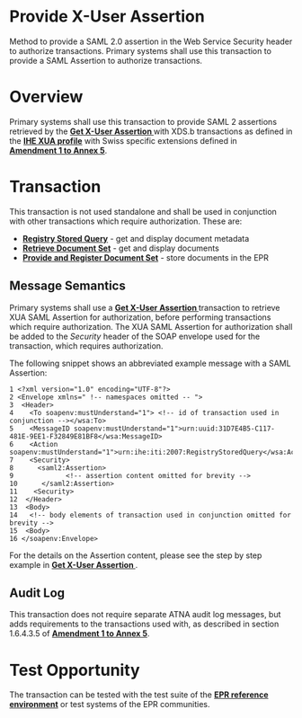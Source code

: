 # Provide X-User Assertion
Method to provide a SAML 2.0 assertion in the Web Service Security header to authorize transactions. Primary systems shall use this transaction to provide a SAML Assertion to authorize transactions.

# Overview
Primary systems shall use this transaction to provide SAML 2 assertions retrieved by the
**[Get X-User Assertion ](GetXAssertion.md)** with XDS.b transactions as defined in the **[IHE XUA profile](https://profiles.ihe.net/ITI/TF/Volume1/ch-13.html)** with Swiss specific extensions defined in  
**[Amendment 1 to Annex 5](https://www.fedlex.admin.ch/eli/oc/2023/221/de/annexes)**.   

# Transaction
This transaction is not used standalone and shall be used in conjunction with other transactions which require authorization. These are:
- **[Registry Stored Query](RegistryStoredQuery.md)** - get and display document metadata
- **[Retrieve Document Set](RetrieveDocumentSet.md)** - get and display documents
- **[Provide and Register Document Set](ProvideAndRegister.md)** - store documents in the EPR  

## Message Semantics

Primary systems shall use a **[Get X-User Assertion ](GetXAssertion.md)** transaction to retrieve XUA SAML Assertion for authorization, before performing transactions which require authorization. The XUA SAML Assertion for authorization shall be added to the *Security* header of the SOAP envelope used for the transaction, which requires authorization.  

The following snippet shows an abbreviated example message with a SAML Assertion:  

```
1 <?xml version="1.0" encoding="UTF-8"?>
2 <Envelope xmlns=" !-- namespaces omitted -- ">
3  <Header>
4    <To soapenv:mustUnderstand="1"> <!-- id of transaction used in conjunction --></wsa:To>
5    <MessageID soapenv:mustUnderstand="1">urn:uuid:31D7E4B5-C117-481E-9EE1-F32849E81BF8</wsa:MessageID>
6    <Action soapenv:mustUnderstand="1">urn:ihe:iti:2007:RegistryStoredQuery</wsa:Action>
7    <Security>
8      <saml2:Assertion>
9			  <!-- assertion content omitted for brevity -->
10      </saml2:Assertion>
11    <Security>
12  </Header>
13  <Body>
14   <!-- body elements of transaction used in conjunction omitted for brevity -->
15  <Body>
16 </soapenv:Envelope>    
```

For the details on the Assertion content, please see the step by step example in **[Get X-User Assertion ](GetXAssertion.md)**.

## Audit Log

This transaction does not require separate ATNA audit log messages, but adds requirements to the transactions used with, as described in section 1.6.4.3.5 of **[Amendment 1 to Annex 5](https://www.fedlex.admin.ch/eli/oc/2023/221/de/annexes)**.

# Test Opportunity

The transaction can be tested with the test suite of the **[EPR reference environment](gazelle.md)** or test systems of the EPR communities.
